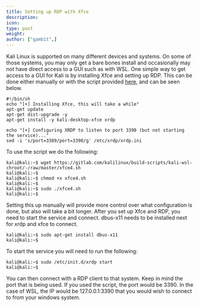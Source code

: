 ```yaml
---
title: Setting up RDP with Xfce
description:
icon:
type: post
weight:
author: ["gamb1t",]
---
```


Kali Linux is supported on many different devices and systems. On some of those systems, you may only get a bare bones install and occasionally may not have direct access to a GUI such as with WSL. One simple way to get access to a GUI for Kali is by installing Xfce and setting up RDP. This can be done either manually or with the script provided [here](https://gitlab.com/kalilinux/build-scripts/kali-wsl-chroot/-/blob/master/xfce4.sh), and can be seen below.

```plaintext
#!/bin/sh
echo "[+] Installing Xfce, this will take a while"
apt-get update
apt-get dist-upgrade -y
apt-get install -y kali-desktop-xfce xrdp

echo "[+] Configuring XRDP to listen to port 3390 (but not starting the service)..."
sed -i 's/port=3389/port=3390/g' /etc/xrdp/xrdp.ini
```

To use the script we do the following:

```console
kali@kali:~$ wget https://gitlab.com/kalilinux/build-scripts/kali-wsl-chroot/-/raw/master/xfce4.sh
kali@kali:~$
kali@kali:~$ chmod +x xfce4.sh
kali@kali:~$
kali@kali:~$ sudo ./xfce4.sh
kali@kali:~$
```

Setting this up manually will provide more control over what configuration is done, but also will take a bit longer. After you set up Xfce and RDP, you need to start the service and connect.  dbus-x11 needs to be installed next for xrdp and xfce to connect.

```console
kali@kali:~$ sudo apt-get install dbus-x11
kali@kali:~$
```

 To start the service you will need to run the following:
 
```console
kali@kali:~$ sudo /etc/init.d/xrdp start
kali@kali:~$
```

You can then connect with a RDP client to that system. Keep in mind the port that is being used. If you used the script, the port would be 3390. In the case of WSL, the IP would be 127.0.0.1:3390 that you would wish to connect to from your windows system.
